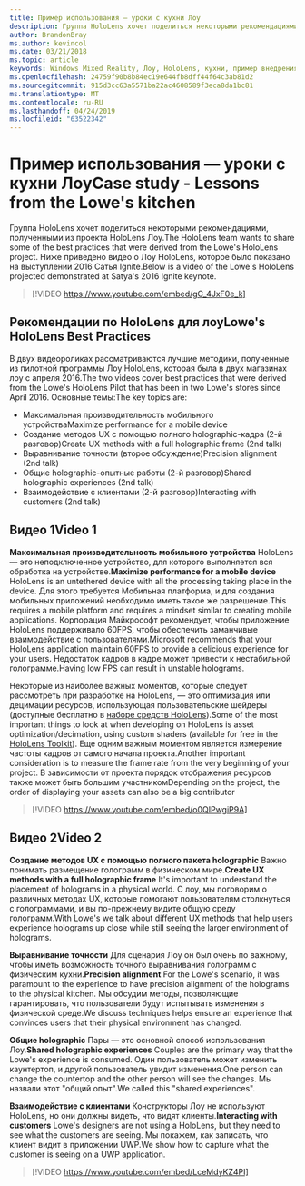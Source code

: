 ```yaml
---
title: Пример использования — уроки с кухни Лоу
description: Группа HoloLens хочет поделиться некоторыми рекомендациями, полученными из проекта HoloLens Лоу.
author: BrandonBray
ms.author: kevincol
ms.date: 03/21/2018
ms.topic: article
keywords: Windows Mixed Reality, Лоу, HoloLens, кухни, пример внедрения
ms.openlocfilehash: 24759f90b8b84ec19e644fb8dff44f64c3ab81d2
ms.sourcegitcommit: 915d3cc63a5571ba22ac4608589f3eca8da1bc81
ms.translationtype: MT
ms.contentlocale: ru-RU
ms.lasthandoff: 04/24/2019
ms.locfileid: "63522342"
---
```

# <a name="case-study---lessons-from-the-lowes-kitchen"></a><span data-ttu-id="6f4d6-104">Пример использования — уроки с кухни Лоу</span><span class="sxs-lookup"><span data-stu-id="6f4d6-104">Case study - Lessons from the Lowe's kitchen</span></span>

<span data-ttu-id="6f4d6-105">Группа HoloLens хочет поделиться некоторыми рекомендациями, полученными из проекта HoloLens Лоу.</span><span class="sxs-lookup"><span data-stu-id="6f4d6-105">The HoloLens team wants to share some of the best practices that were derived from the Lowe's HoloLens project.</span></span> <span data-ttu-id="6f4d6-106">Ниже приведено видео о Лоу HoloLens, которое было показано на выступлении 2016 Сатья Ignite.</span><span class="sxs-lookup"><span data-stu-id="6f4d6-106">Below is a video of the Lowe's HoloLens projected demonstrated at Satya's 2016 Ignite keynote.</span></span>
<br>
>[!VIDEO https://www.youtube.com/embed/gC_4JxF0e_k]

## <a name="lowes-hololens-best-practices"></a><span data-ttu-id="6f4d6-107">Рекомендации по HoloLens для лоу</span><span class="sxs-lookup"><span data-stu-id="6f4d6-107">Lowe's HoloLens Best Practices</span></span>

<span data-ttu-id="6f4d6-108">В двух видеороликах рассматриваются лучшие методики, полученные из пилотной программы Лоу HoloLens, которая была в двух магазинах лоу с апреля 2016.</span><span class="sxs-lookup"><span data-stu-id="6f4d6-108">The two videos cover best practices that were derived from the Lowe's HoloLens Pilot that has been in two Lowe's stores since April 2016.</span></span> <span data-ttu-id="6f4d6-109">Основные темы:</span><span class="sxs-lookup"><span data-stu-id="6f4d6-109">The key topics are:</span></span>
* <span data-ttu-id="6f4d6-110">Максимальная производительность мобильного устройства</span><span class="sxs-lookup"><span data-stu-id="6f4d6-110">Maximize performance for a mobile device</span></span>
* <span data-ttu-id="6f4d6-111">Создание методов UX с помощью полного holographic-кадра (2-й разговор)</span><span class="sxs-lookup"><span data-stu-id="6f4d6-111">Create UX methods with a full holographic frame (2nd talk)</span></span>
* <span data-ttu-id="6f4d6-112">Выравнивание точности (второе обсуждение)</span><span class="sxs-lookup"><span data-stu-id="6f4d6-112">Precision alignment (2nd talk)</span></span>
* <span data-ttu-id="6f4d6-113">Общие holographic-опытные работы (2-й разговор)</span><span class="sxs-lookup"><span data-stu-id="6f4d6-113">Shared holographic experiences (2nd talk)</span></span>
* <span data-ttu-id="6f4d6-114">Взаимодействие с клиентами (2-й разговор)</span><span class="sxs-lookup"><span data-stu-id="6f4d6-114">Interacting with customers (2nd talk)</span></span>

## <a name="video-1"></a><span data-ttu-id="6f4d6-115">Видео 1</span><span class="sxs-lookup"><span data-stu-id="6f4d6-115">Video 1</span></span>

<span data-ttu-id="6f4d6-116">**Максимальная производительность мобильного устройства** HoloLens — это неподключенное устройство, для которого выполняется вся обработка на устройстве.</span><span class="sxs-lookup"><span data-stu-id="6f4d6-116">**Maximize performance for a mobile device** HoloLens is an untethered device with all the processing taking place in the device.</span></span> <span data-ttu-id="6f4d6-117">Для этого требуется Мобильная платформа, и для создания мобильных приложений необходимо иметь такое же разрешение.</span><span class="sxs-lookup"><span data-stu-id="6f4d6-117">This requires a mobile platform and requires a mindset similar to creating mobile applications.</span></span> <span data-ttu-id="6f4d6-118">Корпорация Майкрософт рекомендует, чтобы приложение HoloLens поддерживало 60FPS, чтобы обеспечить заманчивые взаимодействие с пользователями.</span><span class="sxs-lookup"><span data-stu-id="6f4d6-118">Microsoft recommends that your HoloLens application maintain 60FPS to provide a delicious experience for your users.</span></span> <span data-ttu-id="6f4d6-119">Недостаток кадров в кадре может привести к нестабильной голограмме.</span><span class="sxs-lookup"><span data-stu-id="6f4d6-119">Having low FPS can result in unstable holograms.</span></span>

<span data-ttu-id="6f4d6-120">Некоторые из наиболее важных моментов, которые следует рассмотреть при разработке на HoloLens, — это оптимизация или децимации ресурсов, использующая пользовательские шейдеры (доступные бесплатно в [наборе средств HoloLens](https://github.com/Microsoft/HoloToolkit-Unity)).</span><span class="sxs-lookup"><span data-stu-id="6f4d6-120">Some of the most important things to look at when developing on HoloLens is asset optimization/decimation, using custom shaders (available for free in the [HoloLens Toolkit](https://github.com/Microsoft/HoloToolkit-Unity)).</span></span> <span data-ttu-id="6f4d6-121">Еще одним важным моментом является измерение частоты кадров от самого начала проекта.</span><span class="sxs-lookup"><span data-stu-id="6f4d6-121">Another important consideration is to measure the frame rate from the very beginning of your project.</span></span> <span data-ttu-id="6f4d6-122">В зависимости от проекта порядок отображения ресурсов также может быть большим участником</span><span class="sxs-lookup"><span data-stu-id="6f4d6-122">Depending on the project, the order of displaying your assets can also be a big contributor</span></span>
<br>
>[!VIDEO https://www.youtube.com/embed/o0QIPwgiP9A]

## <a name="video-2"></a><span data-ttu-id="6f4d6-123">Видео 2</span><span class="sxs-lookup"><span data-stu-id="6f4d6-123">Video 2</span></span>

<span data-ttu-id="6f4d6-124">**Создание методов UX с помощью полного пакета holographic** Важно понимать размещение голограмм в физическом мире.</span><span class="sxs-lookup"><span data-stu-id="6f4d6-124">**Create UX methods with a full holographic frame** It's important to understand the placement of holograms in a physical world.</span></span> <span data-ttu-id="6f4d6-125">С лоу, мы поговорим о различных методах UX, которые помогают пользователям столкнуться с голограммами, и вы по-прежнему видите общую среду голограмм.</span><span class="sxs-lookup"><span data-stu-id="6f4d6-125">With Lowe's we talk about different UX methods that help users experience holograms up close while still seeing the larger environment of holograms.</span></span>

<span data-ttu-id="6f4d6-126">**Выравнивание точности** Для сценария Лоу он был очень по важному, чтобы иметь возможность точного выравнивания голограмм с физическим кухни.</span><span class="sxs-lookup"><span data-stu-id="6f4d6-126">**Precision alignment** For the Lowe's scenario, it was paramount to the experience to have precision alignment of the holograms to the physical kitchen.</span></span> <span data-ttu-id="6f4d6-127">Мы обсудим методы, позволяющие гарантировать, что пользователи будут испытывать изменения в физической среде.</span><span class="sxs-lookup"><span data-stu-id="6f4d6-127">We discuss techniques helps ensure an experience that convinces users that their physical environment has changed.</span></span>

<span data-ttu-id="6f4d6-128">**Общие holographic** Пары — это основной способ использования Лоу.</span><span class="sxs-lookup"><span data-stu-id="6f4d6-128">**Shared holographic experiences** Couples are the primary way that the Lowe's experience is consumed.</span></span> <span data-ttu-id="6f4d6-129">Один пользователь может изменить каунтертоп, и другой пользователь увидит изменения.</span><span class="sxs-lookup"><span data-stu-id="6f4d6-129">One person can change the countertop and the other person will see the changes.</span></span> <span data-ttu-id="6f4d6-130">Мы назвали этот "общий опыт".</span><span class="sxs-lookup"><span data-stu-id="6f4d6-130">We called this "shared experiences".</span></span>

<span data-ttu-id="6f4d6-131">**Взаимодействие с клиентами** Конструкторы Лоу не используют HoloLens, но они должны видеть, что видят клиенты.</span><span class="sxs-lookup"><span data-stu-id="6f4d6-131">**Interacting with customers** Lowe's designers are not using a HoloLens, but they need to see what the customers are seeing.</span></span> <span data-ttu-id="6f4d6-132">Мы покажем, как записать, что клиент видит в приложении UWP.</span><span class="sxs-lookup"><span data-stu-id="6f4d6-132">We show how to capture what the customer is seeing on a UWP application.</span></span>
<br>
>[!VIDEO https://www.youtube.com/embed/LceMdyKZ4PI]
